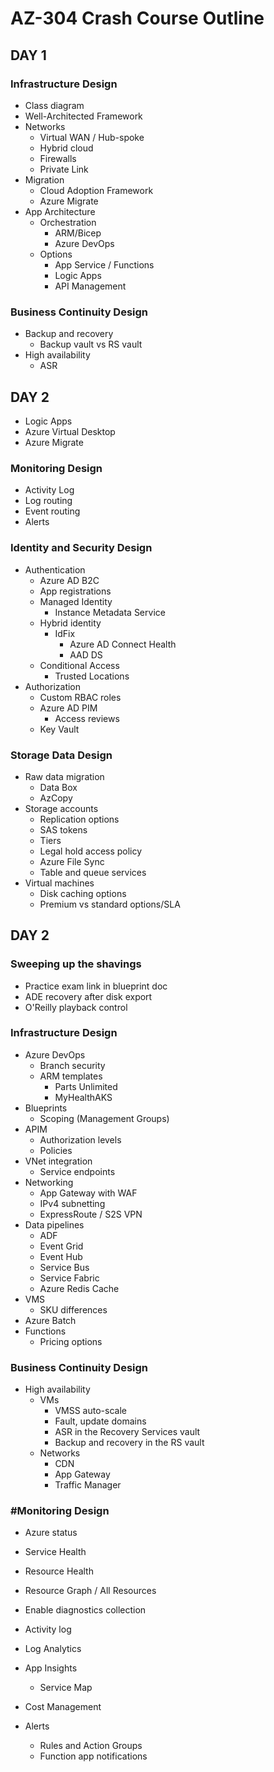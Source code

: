 # AZ-304 Crash Course Outline

## DAY 1

### Infrastructure Design

* Class diagram
* Well-Architected Framework
* Networks
  * Virtual WAN / Hub-spoke
  * Hybrid cloud
  * Firewalls
  * Private Link
* Migration
  * Cloud Adoption Framework
  * Azure Migrate
* App Architecture
  * Orchestration
    * ARM/Bicep
    * Azure DevOps
  * Options
    * App Service / Functions
    * Logic Apps
    * API Management

### Business Continuity Design

* Backup and recovery
  * Backup vault vs RS vault
* High availability
  * ASR











## DAY 2

* Logic Apps
* Azure Virtual Desktop
* Azure Migrate

### Monitoring Design

* Activity Log
* Log routing
* Event routing
* Alerts

### Identity and Security Design

* Authentication
  * Azure AD B2C
  * App registrations
  * Managed Identity
    * Instance Metadata Service
  * Hybrid identity
    * IdFix
      * Azure AD Connect Health
      * AAD DS
  * Conditional Access
    * Trusted Locations
* Authorization
  * Custom RBAC roles
  * Azure AD PIM
    * Access reviews
  * Key Vault

### Storage Data Design

* Raw data migration
  * Data Box
  * AzCopy
* Storage accounts
  * Replication options
  * SAS tokens
  * Tiers
  * Legal hold access policy
  * Azure File Sync
  * Table and queue services
* Virtual machines
  * Disk caching options
  * Premium vs standard options/SLA



















## DAY 2

### Sweeping up the shavings

* Practice exam link in blueprint doc
* ADE recovery after disk export
* O'Reilly playback control

### Infrastructure Design

* Azure DevOps
  * Branch security
  * ARM templates
    * Parts Unlimited
    * MyHealthAKS
* Blueprints
  * Scoping (Management Groups)
* APIM
  * Authorization levels
  * Policies
* VNet integration
  * Service endpoints
* Networking
  * App Gateway with WAF
  * IPv4 subnetting
  * ExpressRoute / S2S VPN
* Data pipelines
  * ADF
  * Event Grid
  * Event Hub
  * Service Bus
  * Service Fabric
  * Azure Redis Cache
* VMS
  * SKU differences
* Azure Batch
* Functions
  * Pricing options

### Business Continuity Design

* High availability
  * VMs
    * VMSS auto-scale
    * Fault, update domains
    * ASR in the Recovery Services vault
    * Backup and recovery in the RS vault
  * Networks
    * CDN
    * App Gateway
    * Traffic Manager

### #Monitoring Design

* Azure status
* Service Health
* Resource Health
* Resource Graph / All Resources
* Enable diagnostics collection
* Activity log
* Log Analytics
* App Insights
  * Service Map
* Cost Management

* Alerts
  * Rules and Action Groups
  * Function app notifications
